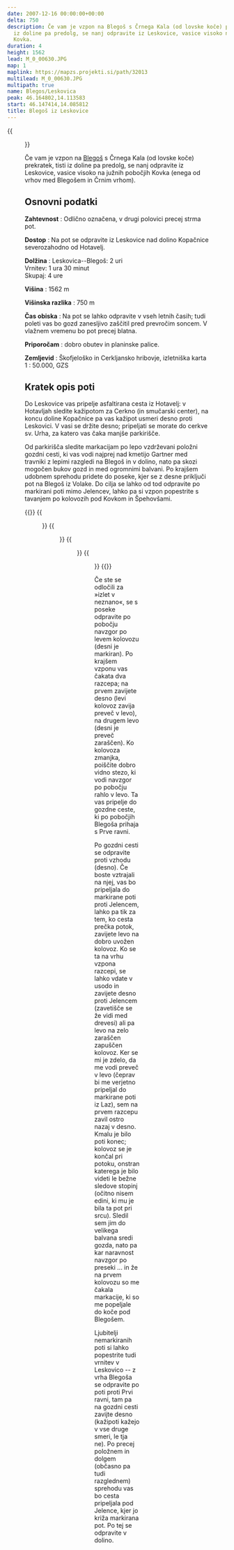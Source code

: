 ```yaml
---
date: 2007-12-16 00:00:00+00:00
delta: 750
description: Če vam je vzpon na Blegoš s Črnega Kala (od lovske koče) prekratek, tisti
  iz doline pa predolg, se nanj odpravite iz Leskovice, vasice visoko na južnih pobočjih
  Kovka.
duration: 4
height: 1562
lead: M_0_00630.JPG
map: 1
maplink: https://mapzs.projekti.si/path/32013
multilead: M_0_00630.JPG
multipath: true
name: Blegos/Leskovica
peak: 46.164802,14.113583
start: 46.147414,14.085812
title: Blegoš iz Leskovice
---
```

{{<figure src="M_0_00630.JPG">}}

Če vam je vzpon na [Blegoš](../) s Črnega Kala (od lovske koče) prekratek, tisti iz doline pa predolg, se nanj odpravite iz Leskovice, vasice visoko na južnih pobočjih Kovka (enega od vrhov med Blegošem in Črnim vrhom).

## Osnovni podatki

**Zahtevnost**
:   Odlično označena, v drugi polovici precej strma pot.

**Dostop**
:   Na pot se odpravite iz Leskovice nad dolino Kopačnice severozahodno od Hotavelj.

**Dolžina**
:   Leskovica--Blegoš: 2 uri\
    Vrnitev: 1 ura 30 minut\
    Skupaj: 4 ure

**Višina**
:   1562 m

**Višinska razlika**
:   750 m

**Čas obiska**
:   Na pot se lahko odpravite v vseh letnih časih; tudi poleti vas bo gozd zanesljivo zaščitil pred prevročim soncem. V vlažnem vremenu bo pot precej blatna.

**Priporočam**
:   dobro obutev in planinske palice.

**Zemljevid**
:   Škofjeloško in Cerkljansko hribovje, izletniška karta 1 : 50.000, GZS

Kratek opis poti
----------------

Do Leskovice vas pripelje asfaltirana cesta iz Hotavelj: v Hotavljah sledite kažipotom za Cerkno (in smučarski center), na koncu doline Kopačnice pa vas kažipot usmeri desno proti Leskovici. V vasi se držite desno; pripeljati se morate do cerkve sv. Urha, za katero vas čaka manjše parkirišče.

Od parkirišča sledite markacijam po lepo vzdrževani položni gozdni cesti, ki vas vodi najprej nad kmetijo Gartner med travniki z lepimi razgledi na Blegoš in v dolino, nato pa skozi mogočen bukov gozd in med ogromnimi balvani. Po krajšem udobnem sprehodu pridete do poseke, kjer se z desne priključi pot na Blegoš iz Volake. Do cilja se lahko od tod odpravite po markirani poti mimo Jelencev, lahko pa si vzpon popestrite s tavanjem po kolovozih pod Kovkom in Špehovšami.

{{<gallery>}}
{{<figure src="M_0_00629.JPG" caption="Sveti Urh v Leskovici">}} {{<figure src="M_0_00631.JPG" caption="Travniki nad Leskovico, v ozadju Čelo">}}
{{<figure src="M_0_00633.JPG" caption="Po starih kolovozih do koče pod Blegošem">}}
{{<figure src="M_0_00634.JPG" caption="Tik pod vrhom">}}
{{</gallery>}}

Če ste se odločili za »izlet v neznano«, se s poseke odpravite po pobočju navzgor po levem kolovozu (desni je markiran). Po krajšem vzponu vas čakata dva razcepa; na prvem zavijete desno (levi kolovoz zavija preveč v levo), na drugem levo (desni je preveč zaraščen). Ko kolovoza zmanjka, poiščite dobro vidno stezo, ki vodi navzgor po pobočju rahlo v levo. Ta vas pripelje do gozdne ceste, ki po pobočjih Blegoša prihaja s Prve ravni.

Po gozdni cesti se odpravite proti vzhodu (desno). Če boste vztrajali na njej, vas bo pripeljala do markirane poti proti Jelencem, lahko pa tik za tem, ko cesta prečka potok, zavijete levo na dobro uvožen kolovoz. Ko se ta na vrhu vzpona razcepi, se lahko vdate v usodo in zavijete desno proti Jelencem (zavetišče se že vidi med drevesi) ali pa levo na zelo zaraščen zapuščen kolovoz. Ker se mi je zdelo, da me vodi preveč v levo (čeprav bi me verjetno pripeljal do markirane poti iz Laz), sem na prvem razcepu zavil ostro nazaj v desno. Kmalu je bilo poti konec; kolovoz se je končal pri potoku, onstran katerega je bilo videti le bežne sledove stopinj (očitno nisem edini, ki mu je bila ta pot pri srcu). Sledil sem jim do velikega balvana sredi gozda, nato pa kar naravnost navzgor po preseki \... in že na prvem kolovozu so me čakala markacije, ki so me popeljale do koče pod Blegošem.

Ljubitelji nemarkiranih poti si lahko popestrite tudi vrnitev v Leskovico -- z vrha Blegoša se odpravite po poti proti Prvi ravni, tam pa na gozdni cesti zavijte desno (kažipoti kažejo v vse druge smeri, le tja ne). Po precej položnem in dolgem (občasno pa tudi razglednem) sprehodu vas bo cesta pripeljala pod Jelence, kjer jo križa markirana pot. Po tej se odpravite v dolino.
